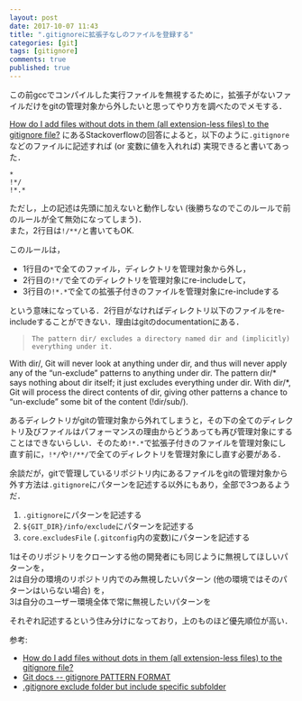 ```yaml
---
layout: post
date: 2017-10-07 11:43
title: ".gitignoreに拡張子なしのファイルを登録する"
categories: [git]
tags: [gitignore]
comments: true
published: true
---
```


この前gccでコンパイルした実行ファイルを無視するために，拡張子がないファイルだけをgitの管理対象から外したいと思ってやり方を調べたのでメモする．

[How do I add files without dots in them (all extension-less files) to the gitignore file?](https://stackoverflow.com/questions/19023550/how-do-i-add-files-without-dots-in-them-all-extension-less-files-to-the-gitign) にあるStackoverflowの回答によると，以下のように`.gitignore`などのファイルに記述すれば (or 変数に値を入れれば) 実現できると書いてあった．

```
*
!*/
!*.*
```

ただし，上の記述は先頭に加えないと動作しない (後勝ちなのでこのルールで前のルールが全て無効になってしまう)．  
また，2行目は`!/**/`と書いてもOK.  

このルールは，

- 1行目の`*`で全てのファイル，ディレクトリを管理対象から外し，
- 2行目の`!*/`で全てのディレクトリを管理対象にre-includeして，
- 3行目の`!*.*`で全ての拡張子付きのファイルを管理対象にre-includeする

という意味になっている．2行目がなければディレクトリ以下のファイルをre-includeすることができない．理由はgitのdocumentationにある．

>     The pattern dir/ excludes a directory named dir and (implicitly) everything under it.
With dir/, Git will never look at anything under dir, and thus will never apply any of the “un-exclude” patterns to anything under dir.
      The pattern dir/* says nothing about dir itself; it just excludes everything under dir. With dir/*, Git will process the direct contents of dir, giving other patterns a chance to “un-exclude” some bit of the content (!dir/sub/).

あるディレクトリがgitの管理対象から外れてしまうと，その下の全てのディレクトリ及びファイルはパフォーマンスの理由からどうあっても再び管理対象にすることはできないらしい．そのため`!*.*`で拡張子付きのファイルを管理対象にし直す前に，`!*/`や`!/**/`で全てのディレクトリを管理対象にし直す必要がある．


余談だが，gitで管理しているリポジトリ内にあるファイルをgitの管理対象から外す方法は`.gitignore`にパターンを記述する以外にもあり，全部で3つあるようだ．

1. `.gitignore`にパターンを記述する  
1. `${GIT_DIR}/info/exclude`にパターンを記述する  
1. `core.excludesFile` (`.gitconfig`内の変数)にパターンを記述する  

1はそのリポジトリをクローンする他の開発者にも同じように無視してほしいパターンを，  
2は自分の環境のリポジトリ内でのみ無視したいパターン (他の環境ではそのパターンはいらない場合) を，  
3は自分のユーザー環境全体で常に無視したいパターンを  

それぞれ記述するという住み分けになっており，上のものほど優先順位が高い．

参考:
- [How do I add files without dots in them (all extension-less files) to the gitignore file?](https://stackoverflow.com/questions/19023550/how-do-i-add-files-without-dots-in-them-all-extension-less-files-to-the-gitign)
- [Git docs -- gitignore PATTERN FORMAT](https://git-scm.com/docs/gitignore#_pattern_format)
- [.gitignore exclude folder but include specific subfolder](https://stackoverflow.com/questions/5533050/gitignore-exclude-folder-but-include-specific-subfolder/20652768#20652768)
